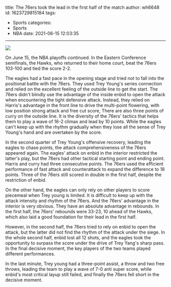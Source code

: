 title: The 76ers took the lead in the first half of the match
author: wh6648
id: 1623729815184
tags: 
- Sports
categories: 
- Sports
- NBA
date: 2021-06-15 12:03:35
---
![](https://p1.itc.cn/q_70/images01/20210615/7ace4d887bec4c51862a6351560f38a8.jpeg)


On June 15, the NBA playoffs continued. In the Eastern Conference semifinals, the Hawks, who returned to their home court, beat the 76ers 103-100 and tied the score 2-2.

The eagles had a fast pace in the opening stage and tried not to fall into the positional battle with the 76ers. They used Trey Young's series connection and relied on the excellent feeling of the outside line to get the start. The 76ers didn't blindly use the advantage of the inside enbid to open the attack when encountering the tight defensive attack. Instead, they relied on Harris's advantage in the front line to drive the multi-point flowering, with low position strong attack and free cut score, There are also three points of curry on the outside line. It is the diversity of the 76ers' tactics that helps them to play a wave of 16-2 climax and lead by 10 points. While the eagles can't keep up with the rhythm gradually when they lose all the sense of Trey Young's hand and are overtaken by the score.

In the second quarter of Trey Young's offensive recovery, leading the eagles to chase points, the attack comprehensiveness of the 76ers appeared again. The eagles' attack on enbid in the interior restricted the latter's play, but the 76ers had other tactical starting point and ending point. Harris and curry had three consecutive points. The 76ers used the efficient performance of fast attack and counterattack to expand the difference to 18 points. Three of the 76ers still scored in double in the first half, despite the restriction of enbid.

On the other hand, the eagles can only rely on other players to score piecemeal when Trey young is limited. It is difficult to keep up with the attack intensity and rhythm of the 76ers. And the 76ers' advantage in the interior is very obvious. They have an absolute advantage in rebounds. In the first half, the 76ers' rebounds were 33-23, 10 ahead of the Hawks, which also laid a good foundation for their lead in the first half.

However, in the second half, the 76ers tried to rely on enbid to open the attack, but the latter did not find the rhythm of the attack under the siege. In the whole second half, enbid lost all 12 shots, and the eagles took the opportunity to surpass the score under the drive of Trey Yang's sharp pass. In the final decisive moment, the key players of the two teams played different performances.

In the last minute, Trey young had a three-point assist, a throw and two free throws, leading the team to play a wave of 7-0 anti super score, while enbid's most critical layup still failed, and finally the 76ers fell short in the decisive moment.

